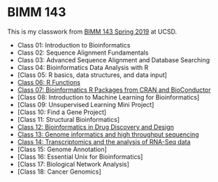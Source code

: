 # BIMM 143
This is my classwork from [BIMM 143 Spring 2019](https://bioboot.github.io/bimm143_S19/) at UCSD.
- Class 01: Introduction to Bioinformatics
- Class 02: Sequence Alignment Fundamentals
- Class 03: Advanced Sequence Alignment and Database Searching
- Class 04: Bioinformatics Data Analysis with R
- [Class 05: R basics, data structures, and data input]
- [Class 06: R Functions](https://htmlpreview.github.io/?https://github.com/FredHBioE/bimm143_class06/blob/master/bimm143_class06.html)
- [Class 07: Bioinformatics R Packages from CRAN and BioConductor](https://htmlpreview.github.io/?https://github.com/FredHBioE/bimm143_class07/blob/master/bimm143_class07_rmd.html)
- [Class 08: Introduction to Machine Learning for Bioinformatics]
- [Class 09: Unsupervised Learning Mini Project]
- [Class 10: Find a Gene Project]
- [Class 11: Structural Bioinformatics]
- [Class 12: Bioinformatics in Drug Discovery and Design](http://htmlpreview.github.io/?https://github.com/FredHBioE/bimm143_class12/blob/master/bimm143_class12.html)
- [Class 13: Genome informatics and high throughput sequencing](http://htmlpreview.github.io/?https://github.com/FredHBioE/bimm143_class13/blob/master/bimm143_class13.html)
- [Class 14: Transcriptomics and the analysis of RNA-Seq data](https://github.com/FredHBioE/BIMM-143-Spring-2019-/blob/master/class14/bimm143_class14.md)
- [Class 15: Genome Annotation]
- [Class 16: Essential Unix for Bioinformatics]
- [Class 17: Biological Network Analysis]
- [Class 18: Cancer Genomics]
